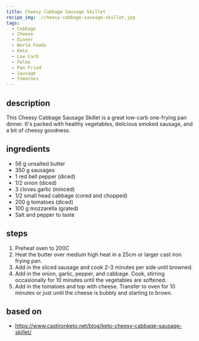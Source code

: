 ```yaml
---
title: Cheesy Cabbage Sausage Skillet
recipe_img: ./cheesy-cabbage-sausage-skillet.jpg
tags:
  - Cabbage
  - Cheese
  - Dinner
  - World Foods
  - Keto
  - Low Carb
  - Paleo
  - Pan Fried
  - Sausage
  - Tomatoes
---
```


## description

This Cheesy Cabbage Sausage Skillet is a great low-carb one-frying pan dinner. It's packed with healthy vegetables, delicious smoked sausage, and a bit of cheesy goodness.

## ingredients

- 56 g unsalted butter
- 350 g sausages
- 1 red bell pepper (diced)
- 1/2 onion (diced)
- 3 cloves garlic (minced)
- 1/2 small head cabbage (cored and chopped)
- 200 g tomatoes (diced)
- 100 g mozzarella (grated)
- Salt and pepper to taste

## steps

1. Preheat oven to 200C
2. Heat the butter over medium high heat in a 25cm or larger cast iron frying pan.
3. Add in the sliced sausage and cook 2-3 minutes per side until browned.
4. Add in the onion, garlic, pepper, and cabbage. Cook, stirring occasionally for 10 minutes until the vegetables are softened.
5. Add in the tomatoes and top with cheese. Transfer to oven for 10 minutes or just until the cheese is bubbly and starting to brown.

## based on

- https://www.castironketo.net/blog/keto-cheesy-cabbage-sausage-skillet/
